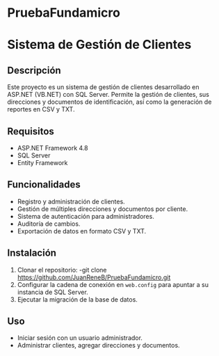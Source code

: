# PruebaFundamicro
# Sistema de Gestión de Clientes

## Descripción
Este proyecto es un sistema de gestión de clientes desarrollado en ASP.NET (VB.NET) con SQL Server. Permite la gestión de clientes, sus direcciones y documentos de identificación, así como la generación de reportes en CSV y TXT.

## Requisitos
- ASP.NET Framework 4.8
- SQL Server
- Entity Framework

## Funcionalidades
- Registro y administración de clientes.
- Gestión de múltiples direcciones y documentos por cliente.
- Sistema de autenticación para administradores.
- Auditoría de cambios.
- Exportación de datos en formato CSV y TXT.

## Instalación
1. Clonar el repositorio:
-git clone https://github.com/JuanReneB/PruebaFundamicro.git
2. Configurar la cadena de conexión en `web.config` para apuntar a su instancia de SQL Server.
3. Ejecutar la migración de la base de datos.

## Uso
- Iniciar sesión con un usuario administrador.
- Administrar clientes, agregar direcciones y documentos.

